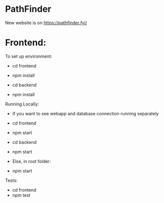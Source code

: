 # PathFinder

New website is on https://pathfinder.fyi/

# Frontend:

To set up environment:
- cd frontend
- npm install

- cd backend
- npm install

Running Locally:
- If you want to see webapp and database connection running separately
- cd frontend
- npm start

- cd backend
- npm start

- Else, in root folder: 
- npm start

Tests:
- cd frontend
- npm test
